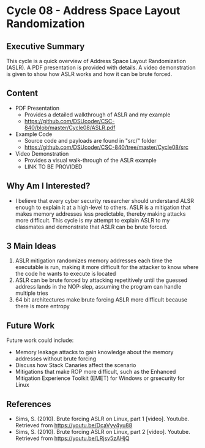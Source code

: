 # Cycle 08 - Address Space Layout Randomization

## Executive Summary
This cycle is a quick overview of Address Space Layout Randomization (ASLR).  A PDF presentation is provided with details.  A video demonstration is given to show how ASLR works and how it can be brute forced.

## Content
* PDF Presentation
  * Provides a detailed walkthrough of ASLR and my example
  * https://github.com/DSUcoder/CSC-840/blob/master/Cycle08/ASLR.pdf
* Example Code
  * Source code and payloads are found in "src/" folder
  * https://github.com/DSUcoder/CSC-840/tree/master/Cycle08/src
* Video Demonstration
  * Provides a visual walk-through of the ASLR example
  * LINK TO BE PROVIDED


## Why Am I Interested?
* I believe that every cyber security researcher should understand ALSR enough to explain it at a high-level to others.  ASLR is a mitigation that makes memory addresses less predictable, thereby making attacks more difficult. This cycle is my attempt to explain ASLR to my classmates and demonstrate that ASLR can be brute forced.

## 3 Main Ideas
1. ASLR mitigation randomizes memory addresses each time the executable is run, making it more difficult for the attacker to know where the code he wants to execute is located
2. ASLR can be brute forced by attacking repetitively until the guessed address lands in the NOP-slep, assuming the program can handle multiple tries
3. 64 bit architectures make brute forcing ASLR more difficult because there is more entropy

## Future Work
Future work could include:
- Memory leakage attacks to gain knowledge about the memory addresses without brute forcing
- Discuss how Stack Canaries affect the scenario
- Mitigations that make ROP more difficult, such as the Enhanced Mitigation Experience Toolkit (EMET) for Windows or grsecurity for Linux

## References
- Sims, S. (2010). Brute forcing ASLR on Linux, part 1 [video].  Youtube. Retrieved from https://youtu.be/DcaVyy4yu88
- Sims, S. (2010). Brute forcing ASLR on Linux, part 2 [video].  Youtube. Retrieved from https://youtu.be/LRjsv5zAHjQ 



 
